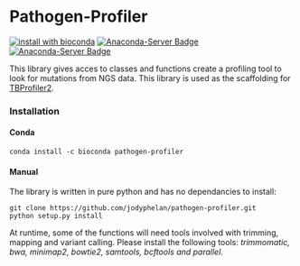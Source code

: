 # Pathogen-Profiler
[![install with bioconda](https://img.shields.io/badge/install%20with-bioconda-brightgreen.svg?style=flat)](http://bioconda.github.io/recipes/pathogen-profiler/README.html) [![Anaconda-Server Badge](https://anaconda.org/bioconda/pathogen-profiler/badges/license.svg)](https://anaconda.org/bioconda/pathogen-profiler) [![Anaconda-Server Badge](https://anaconda.org/bioconda/pathogen-profiler/badges/latest_release_date.svg)](https://anaconda.org/bioconda/pathogen-profiler)

 This library gives acces to classes and functions create a profiling tool to look for mutations from NGS data. This library is used as the scaffolding for [TBProfiler2](https://github.com/jodyphelan/TBProfiler2).

### Installation

#### Conda

```
conda install -c bioconda pathogen-profiler
```
#### Manual
The library is written in pure python and has no dependancies to install:
```
git clone https://github.com/jodyphelan/pathogen-profiler.git
python setup.py install
```
At runtime, some of the functions will need tools involved with trimming, mapping and variant calling. Please install the following tools: *trimmomatic, bwa, minimap2, bowtie2, samtools, bcftools and parallel*.
